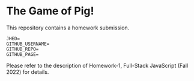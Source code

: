 # The Game of Pig!

This repository contains a homework submission.

```text
JHED=
GITHUB_USERNAME=
GITHUB_REPO=
GITHUB_PAGE=
```

Please refer to the description of Homework-1, Full-Stack JavaScript (Fall 2022) for details.